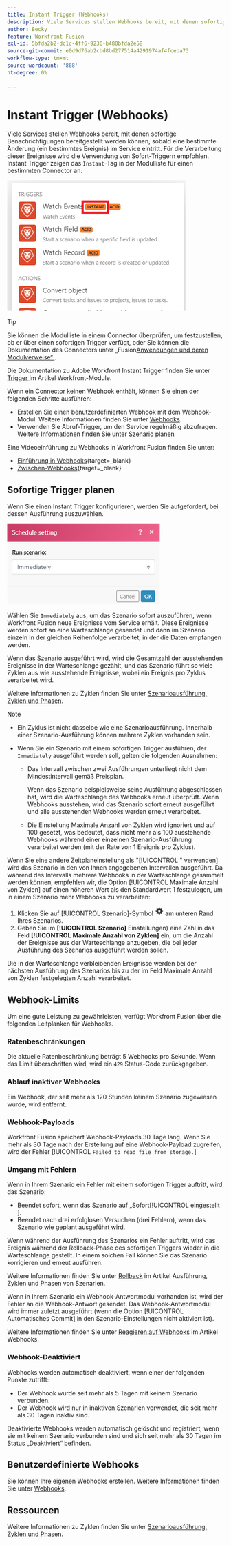 ```yaml
---
title: Instant Trigger (Webhooks)
description: Viele Services stellen Webhooks bereit, mit denen sofortige Benachrichtigungen bereitgestellt werden können, sobald eine bestimmte Änderung im Service eintritt. Für die Verarbeitung dieser Benachrichtigungen empfehlen wir die Verwendung von Instant Trigger. In diesem Artikel werden die Verwendung und Funktionalität von Instant Triggers in Adobe Workfront Fusion beschrieben.
author: Becky
feature: Workfront Fusion
exl-id: 5bfda2b2-dc1c-4ff6-9236-b480bfda2e58
source-git-commit: e0d9d76ab2cbd8bd277514a4291974af4fceba73
workflow-type: tm+mt
source-wordcount: '868'
ht-degree: 0%

---
```


# Instant Trigger (Webhooks)

Viele Services stellen Webhooks bereit, mit denen sofortige Benachrichtigungen bereitgestellt werden können, sobald eine bestimmte Änderung (ein bestimmtes Ereignis) im Service eintritt. Für die Verarbeitung dieser Ereignisse wird die Verwendung von Sofort-Triggern empfohlen. Instant Trigger zeigen das `Instant`-Tag in der Modulliste für einen bestimmten Connector an.

![Instant](assets/instant.png)

>[!TIP]
>
>Sie können die Modulliste in einem Connector überprüfen, um festzustellen, ob er über einen sofortigen Trigger verfügt, oder Sie können die Dokumentation des Connectors unter „Fusion[Anwendungen und deren Modulverweise“ ](/help/workfront-fusion/references/apps-and-modules/apps-and-modules-toc.md).
>
>Die Dokumentation zu Adobe Workfront Instant Trigger finden Sie unter [Trigger ](/help/workfront-fusion/references/apps-and-modules/adobe-connectors/workfront-modules.md#triggers) im Artikel Workfront-Module.

Wenn ein Connector keinen Webhook enthält, können Sie einen der folgenden Schritte ausführen:

* Erstellen Sie einen benutzerdefinierten Webhook mit dem Webhook-Modul.
Weitere Informationen finden Sie unter [Webhooks](/help/workfront-fusion/references/apps-and-modules/universal-connectors/webhooks-updated.md).
* Verwenden Sie Abruf-Trigger, um den Service regelmäßig abzufragen.
Weitere Informationen finden Sie unter [Szenario planen](/help/workfront-fusion/create-scenarios/config-scenarios-settings/schedule-a-scenario.md)

Eine Videoeinführung zu Webhooks in Workfront Fusion finden Sie unter:

* [Einführung in Webhooks](https://video.tv.adobe.com/v/3427025/){target=_blank}
* [Zwischen-Webhooks](https://video.tv.adobe.com/v/3427030/){target=_blank}

## Sofortige Trigger planen

Wenn Sie einen Instant Trigger konfigurieren, werden Sie aufgefordert, bei dessen Ausführung auszuwählen.

![Zeitplaneinstellung](assets/schedule-setting.png)

Wählen Sie `Immediately` aus, um das Szenario sofort auszuführen, wenn Workfront Fusion neue Ereignisse vom Service erhält. Diese Ereignisse werden sofort an eine Warteschlange gesendet und dann im Szenario einzeln in der gleichen Reihenfolge verarbeitet, in der die Daten empfangen werden.

Wenn das Szenario ausgeführt wird, wird die Gesamtzahl der ausstehenden Ereignisse in der Warteschlange gezählt, und das Szenario führt so viele Zyklen aus wie ausstehende Ereignisse, wobei ein Ereignis pro Zyklus verarbeitet wird.

Weitere Informationen zu Zyklen finden Sie unter [Szenarioausführung, Zyklen und Phasen](/help/workfront-fusion/references/scenarios/scenario-execution-cycles-phases.md).

>[!NOTE]
>
>* Ein Zyklus ist nicht dasselbe wie eine Szenarioausführung. Innerhalb einer Szenario-Ausführung können mehrere Zyklen vorhanden sein.
>* Wenn Sie ein Szenario mit einem sofortigen Trigger ausführen, der `Immediately` ausgeführt werden soll, gelten die folgenden Ausnahmen:
>
>     * Das Intervall zwischen zwei Ausführungen unterliegt nicht dem Mindestintervall gemäß Preisplan.
>
>       Wenn das Szenario beispielsweise seine Ausführung abgeschlossen hat, wird die Warteschlange des Webhooks erneut überprüft. Wenn Webhooks ausstehen, wird das Szenario sofort erneut ausgeführt und alle ausstehenden Webhooks werden erneut verarbeitet.
>   
>     * Die Einstellung Maximale Anzahl von Zyklen wird ignoriert und auf 100 gesetzt, was bedeutet, dass nicht mehr als 100 ausstehende Webhooks während einer einzelnen Szenario-Ausführung verarbeitet werden (mit der Rate von 1 Ereignis pro Zyklus).
>


Wenn Sie eine andere Zeitplaneinstellung als &quot;[!UICONTROL &quot; verwenden] wird das Szenario in den von Ihnen angegebenen Intervallen ausgeführt. Da während des Intervalls mehrere Webhooks in der Warteschlange gesammelt werden können, empfehlen wir, die Option [!UICONTROL Maximale Anzahl von Zyklen] auf einen höheren Wert als den Standardwert 1 festzulegen, um in einem Szenario mehr Webhooks zu verarbeiten:

1. Klicken Sie auf [!UICONTROL Szenario]-Symbol ![Szenario-Einstellungen](assets/scenario-settings-icon.png) am unteren Rand Ihres Szenarios.
1. Geben Sie im **[!UICONTROL Szenario]** Einstellungen) eine Zahl in das Feld **[!UICONTROL Maximale Anzahl von Zyklen]** ein, um die Anzahl der Ereignisse aus der Warteschlange anzugeben, die bei jeder Ausführung des Szenarios ausgeführt werden sollen.

Die in der Warteschlange verbleibenden Ereignisse werden bei der nächsten Ausführung des Szenarios bis zu der im Feld Maximale Anzahl von Zyklen festgelegten Anzahl verarbeitet.

## Webhook-Limits

Um eine gute Leistung zu gewährleisten, verfügt Workfront Fusion über die folgenden Leitplanken für Webhooks.

### Ratenbeschränkungen

Die aktuelle Ratenbeschränkung beträgt 5 Webhooks pro Sekunde. Wenn das Limit überschritten wird, wird ein `429` Status-Code zurückgegeben.

### Ablauf inaktiver Webhooks

Ein Webhook, der seit mehr als 120 Stunden keinem Szenario zugewiesen wurde, wird entfernt.

### Webhook-Payloads

Workfront Fusion speichert Webhook-Payloads 30 Tage lang. Wenn Sie mehr als 30 Tage nach der Erstellung auf eine Webhook-Payload zugreifen, wird der Fehler [!UICONTROL `Failed to read file from storage.`]

### Umgang mit Fehlern

Wenn in Ihrem Szenario ein Fehler mit einem sofortigen Trigger auftritt, wird das Szenario:

* Beendet sofort, wenn das Szenario auf „Sofort[!UICONTROL &#x200B; eingestellt &#x200B;].
* Beendet nach drei erfolglosen Versuchen (drei Fehlern), wenn das Szenario wie geplant ausgeführt wird.

Wenn während der Ausführung des Szenarios ein Fehler auftritt, wird das Ereignis während der Rollback-Phase des sofortigen Triggers wieder in die Warteschlange gestellt. In einem solchen Fall können Sie das Szenario korrigieren und erneut ausführen.

Weitere Informationen finden Sie unter [Rollback](/help/workfront-fusion/references/scenarios/scenario-execution-cycles-phases.md#rollback) im Artikel Ausführung, Zyklen und Phasen von Szenarien.

Wenn in Ihrem Szenario ein Webhook-Antwortmodul vorhanden ist, wird der Fehler an die Webhook-Antwort gesendet. Das Webhook-Antwortmodul wird immer zuletzt ausgeführt (wenn die Option [!UICONTROL Automatisches Commit] in den Szenario-Einstellungen nicht aktiviert ist).

Weitere Informationen finden Sie unter [Reagieren auf Webhooks](/help/workfront-fusion/references/apps-and-modules/universal-connectors/webhooks-updated.md#responding-to-webhooks) im Artikel Webhooks.

### Webhook-Deaktiviert

Webhooks werden automatisch deaktiviert, wenn einer der folgenden Punkte zutrifft:

* Der Webhook wurde seit mehr als 5 Tagen mit keinem Szenario verbunden.
* Der Webhook wird nur in inaktiven Szenarien verwendet, die seit mehr als 30 Tagen inaktiv sind.

Deaktivierte Webhooks werden automatisch gelöscht und registriert, wenn sie mit keinem Szenario verbunden sind und sich seit mehr als 30 Tagen im Status „Deaktiviert“ befinden.

## Benutzerdefinierte Webhooks

Sie können Ihre eigenen Webhooks erstellen. Weitere Informationen finden Sie unter [Webhooks](/help/workfront-fusion/references/apps-and-modules/universal-connectors/webhooks-updated.md).

## Ressourcen

Weitere Informationen zu Zyklen finden Sie unter [Szenarioausführung, Zyklen und Phasen](/help/workfront-fusion/references/scenarios/scenario-execution-cycles-phases.md).
